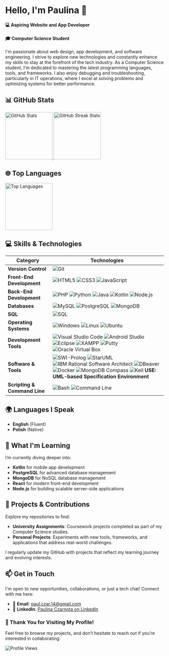 # Hello, I'm Paulina 👋

#### 💻 Aspiring Website and App Developer  
#### 🎓 Computer Science Student

I'm passionate about web design, app development, and software engineering. I strive to explore new technologies and constantly enhance my skills to stay at the forefront of the tech industry. As a Computer Science student, I’m dedicated to mastering the latest programming languages, tools, and frameworks. I also enjoy debugging and troubleshooting, particularly in IT operations, where I excel at solving problems and optimizing systems for better performance.


## 📊 GitHub Stats

<a href="https://github.com/PaulinaCzarnota">
  <img src="https://github-readme-stats.vercel.app/api?username=PaulinaCzarnota&show_icons=true&theme=radical" alt="GitHub Stats" height="150"/>
  <img src="https://github-readme-streak-stats.herokuapp.com/?user=PaulinaCzarnota&theme=radical" alt="GitHub Streak Stats" height="150"/>
</a>


## 🌐 Top Languages

<a href="https://github.com/PaulinaCzarnota">
  <img src="https://github-readme-stats.vercel.app/api/top-langs/?username=PaulinaCzarnota&layout=compact&theme=radical" alt="Top Languages" height="150"/>
</a>


## 💻 Skills & Technologies

| **Category**                  | **Technologies**                                                                                                                                                  |
|-------------------------------|-------------------------------------------------------------------------------------------------------------------------------------------------------------------|
| **Version Control**           | ![Git](https://img.shields.io/badge/Git-F05032?style=flat&logo=git&logoColor=white)                                                                             |
| **Front-End Development**     | ![HTML5](https://img.shields.io/badge/HTML5-E34F26?style=flat&logo=html5&logoColor=white) ![CSS3](https://img.shields.io/badge/CSS3-1572B6?style=flat&logo=css3&logoColor=white) ![JavaScript](https://img.shields.io/badge/JavaScript-F7DF1E?style=flat&logo=javascript&logoColor=black) |
| **Back-End Development**      | ![PHP](https://img.shields.io/badge/PHP-777BB4?style=flat&logo=php&logoColor=white) ![Python](https://img.shields.io/badge/Python-3776AB?style=flat&logo=python&logoColor=white) ![Java](https://img.shields.io/badge/Java-007396?style=flat&logo=openjdk&logoColor=white) ![Kotlin](https://img.shields.io/badge/Kotlin-0095D5?style=flat&logo=kotlin&logoColor=white) ![Node.js](https://img.shields.io/badge/Node.js-339933?style=flat&logo=nodedotjs&logoColor=white) |
| **Databases**                 | ![MySQL](https://img.shields.io/badge/MySQL-005E9C?style=flat&logo=mysql&logoColor=white) ![PostgreSQL](https://img.shields.io/badge/PostgreSQL-4169E1?style=flat&logo=postgresql&logoColor=white) ![MongoDB](https://img.shields.io/badge/MongoDB-47A248?style=flat&logo=mongodb&logoColor=white) |
| **SQL**                       | ![SQL](https://img.shields.io/badge/SQL-4479A1?style=flat&logo=postgresql&logoColor=white) |
| **Operating Systems**         | ![Windows](https://img.shields.io/badge/Windows-0078D6?style=flat&logo=windows&logoColor=white) ![Linux](https://img.shields.io/badge/Linux-FCC624?style=flat&logo=linux&logoColor=black) ![Ubuntu](https://img.shields.io/badge/Ubuntu-E95420?style=flat&logo=ubuntu&logoColor=white) |
| **Development Tools**         | ![Visual Studio Code](https://img.shields.io/badge/Visual%20Studio%20Code-007ACC?style=flat&logo=visual-studio-code&logoColor=white) ![Android Studio](https://img.shields.io/badge/Android%20Studio-3DDC84?style=flat&logo=android-studio&logoColor=white) ![Eclipse](https://img.shields.io/badge/Eclipse-2C2255?style=flat&logo=eclipse&logoColor=white) ![XAMPP](https://img.shields.io/badge/XAMPP-FC7D5B?style=flat&logo=xampp&logoColor=white) ![Putty](https://img.shields.io/badge/Putty-0E9B5C?style=flat&logo=putty&logoColor=white) ![Oracle Virtual Box](https://img.shields.io/badge/Oracle%20Virtual%20Box-1E5B9D?style=flat&logo=oracle&logoColor=white) |
| **Software & Tools**          | ![SWI-Prolog](https://img.shields.io/badge/SWI--Prolog-3D85C6?style=flat&logo=prolog&logoColor=white) ![StarUML](https://img.shields.io/badge/StarUML-24A8E1?style=flat&logo=staruml&logoColor=white) ![IBM Rational Software Architect](https://img.shields.io/badge/IBM%20Rational%20Software%20Architect-6F8F8D?style=flat&logo=ibm&logoColor=white) ![DBeaver](https://img.shields.io/badge/DBeaver-7B8DFF?style=flat&logo=dbeaver&logoColor=white) ![Docker](https://img.shields.io/badge/Docker-2496ED?style=flat&logo=docker&logoColor=white) ![MongoDB Compass](https://img.shields.io/badge/MongoDB%20Compass-47A248?style=flat&logo=mongodb&logoColor=white) ![Keil](https://img.shields.io/badge/Keil-3B82B4?style=flat&logo=keil&logoColor=white) **USE: UML-based Specification Environment** |
| **Scripting & Command Line**  | ![Bash](https://img.shields.io/badge/Bash-4EAA25?style=flat&logo=gnubash&logoColor=white) ![Command Line](https://img.shields.io/badge/Command%20Line-000000?style=flat&logo=windowscommandprompt&logoColor=white) |


## 🌍 Languages I Speak

- **English** (Fluent)  
- **Polish** (Native)


## 🌱 What I'm Learning

I’m currently diving deeper into:

- **Kotlin** for mobile app development  
- **PostgreSQL** for advanced database management  
- **MongoDB** for NoSQL database management  
- **React** for modern front-end development  
- **Node.js** for building scalable server-side applications


## 📂 Projects & Contributions

Explore my repositories to find:

- **University Assignments**: Coursework projects completed as part of my Computer Science studies.
- **Personal Projects**: Experiments with new tools, frameworks, and applications that address real-world challenges.

I regularly update my GitHub with projects that reflect my learning journey and evolving interests.


## 📫 Get in Touch

I'm open to new opportunities, collaborations, or just a tech chat! Connect with me here:

- 📧 **Email**: [paul.czar.14@gmail.com](mailto:paul.czar.14@gmail.com)
- 🔗 **LinkedIn**: [Paulina Czarnota on LinkedIn](https://www.linkedin.com/in/paulina-czarnota-computer-science/)


### 🎉 Thank You for Visiting My Profile!

Feel free to browse my projects, and don’t hesitate to reach out if you’re interested in collaborating.

<img src="https://komarev.com/ghpvc/?username=PaulinaCzarnota&color=blue&style=flat" alt="Profile Views"/>
